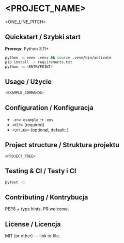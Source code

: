 
# <PROJECT_NAME>
<ONE_LINE_PITCH>

## Quickstart / Szybki start
**Prereqs:** Python 3.11+
```bash
python -m venv .venv && source .venv/bin/activate
pip install -r requirements.txt
python -m <ENTRYPOINT>
```

## Usage / Użycie
```bash
<EXAMPLE_COMMANDS>
```

## Configuration / Konfiguracja
- `.env.example` → `.env`
- `<KEY>` (required)
- `<OPTION>` (optional, default: <VALUE>)

## Project structure / Struktura projektu
```
<PROJECT_TREE>
```

## Testing & CI / Testy i CI
```bash
pytest -q
```

## Contributing / Kontrybucja
PEP8 + type hints. PR welcome.

## License / Licencja
MIT (or other) — link to file.
